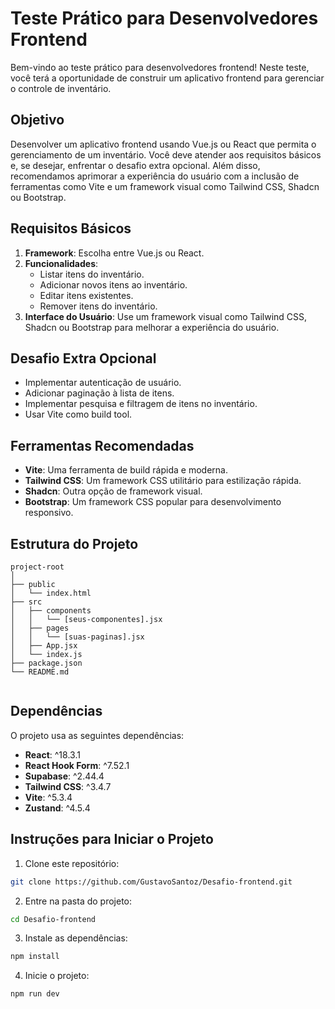 # Teste Prático para Desenvolvedores Frontend

Bem-vindo ao teste prático para desenvolvedores frontend! Neste teste, você terá a oportunidade de construir um aplicativo frontend para gerenciar o controle de inventário.

## Objetivo

Desenvolver um aplicativo frontend usando Vue.js ou React que permita o gerenciamento de um inventário. Você deve atender aos requisitos básicos e, se desejar, enfrentar o desafio extra opcional. Além disso, recomendamos aprimorar a experiência do usuário com a inclusão de ferramentas como Vite e um framework visual como Tailwind CSS, Shadcn ou Bootstrap.

## Requisitos Básicos

1. **Framework**: Escolha entre Vue.js ou React.
2. **Funcionalidades**:
   - Listar itens do inventário.
   - Adicionar novos itens ao inventário.
   - Editar itens existentes.
   - Remover itens do inventário.
3. **Interface do Usuário**: Use um framework visual como Tailwind CSS, Shadcn ou Bootstrap para melhorar a experiência do usuário.

## Desafio Extra Opcional

- Implementar autenticação de usuário.
- Adicionar paginação à lista de itens.
- Implementar pesquisa e filtragem de itens no inventário.
- Usar Vite como build tool.

## Ferramentas Recomendadas

- **Vite**: Uma ferramenta de build rápida e moderna.
- **Tailwind CSS**: Um framework CSS utilitário para estilização rápida.
- **Shadcn**: Outra opção de framework visual.
- **Bootstrap**: Um framework CSS popular para desenvolvimento responsivo.

## Estrutura do Projeto

```plaintext
project-root
│
├── public
│   └── index.html
├── src
│   ├── components
│   │   └── [seus-componentes].jsx
│   ├── pages
│   │   └── [suas-paginas].jsx
│   ├── App.jsx
│   └── index.js
├── package.json
└── README.md


```

## Dependências

O projeto usa as seguintes dependências:

- **React**: ^18.3.1
- **React Hook Form**: ^7.52.1
- **Supabase**: ^2.44.4
- **Tailwind CSS**: ^3.4.7
- **Vite**: ^5.3.4
- **Zustand**: ^4.5.4

## Instruções para Iniciar o Projeto

1. Clone este repositório:

```bash
git clone https://github.com/GustavoSantoz/Desafio-frontend.git
```

2. Entre na pasta do projeto:

```bash
cd Desafio-frontend
```

3. Instale as dependências:

```bash
npm install
```

4. Inicie o projeto:

```bash
npm run dev
```
